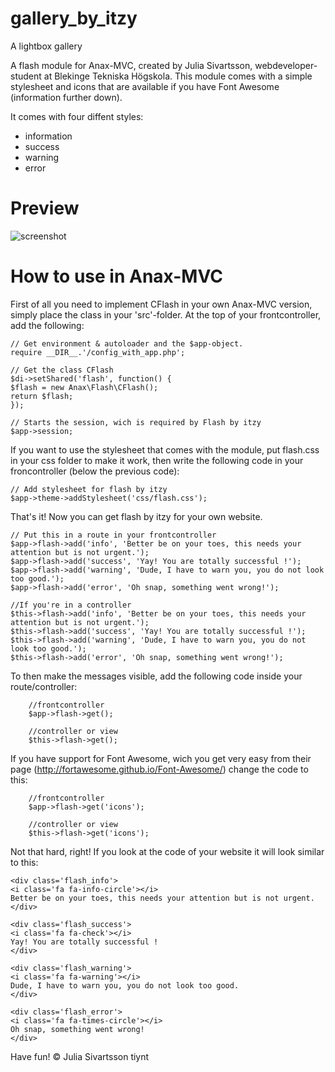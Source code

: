 gallery_by_itzy
===============

A lightbox gallery

A flash module for Anax-MVC, created by Julia Sivartsson, webdeveloper-student at Blekinge Tekniska Högskola.
This module comes with a simple stylesheet and icons that are available if you have Font Awesome (information further down).

It comes with four diffent styles:
- information
- success
- warning
- error

Preview
=====

![screenshot](http://i57.tinypic.com/2vun1au.jpg)


How to use in Anax-MVC
=====

First of all you need to implement CFlash in your own Anax-MVC version, simply place the class in your 'src'-folder.
At the top of your frontcontroller, add the following:

    // Get environment & autoloader and the $app-object.
    require __DIR__.'/config_with_app.php';

    // Get the class CFlash
    $di->setShared('flash', function() {
    $flash = new Anax\Flash\CFlash();
    return $flash;
    });

    // Starts the session, wich is required by Flash by itzy
    $app->session;

If you want to use the stylesheet that comes with the module, put flash.css in your css folder to make it work, then write the following code in your froncontroller (below the previous code):

    // Add stylesheet for flash by itzy
    $app->theme->addStylesheet('css/flash.css');
    
    
That's it!
Now you can get flash by itzy for your own website.


    // Put this in a route in your frontcontroller
    $app->flash->add('info', 'Better be on your toes, this needs your attention but is not urgent.');
    $app->flash->add('success', 'Yay! You are totally successful !');
    $app->flash->add('warning', 'Dude, I have to warn you, you do not look too good.');
    $app->flash->add('error', 'Oh snap, something went wrong!');
    
    //If you're in a controller
    $this->flash->add('info', 'Better be on your toes, this needs your attention but is not urgent.');
    $this->flash->add('success', 'Yay! You are totally successful !');
    $this->flash->add('warning', 'Dude, I have to warn you, you do not look too good.');
    $this->flash->add('error', 'Oh snap, something went wrong!');
    
To then make the messages visible, add the following code inside your route/controller:

        //frontcontroller
        $app->flash->get();
        
        //controller or view
        $this->flash->get();
        
If you have support for Font Awesome, wich you get very easy from their page (http://fortawesome.github.io/Font-Awesome/) change the code to this:

        //frontcontroller
        $app->flash->get('icons');
        
        //controller or view
        $this->flash->get('icons');
        
Not that hard, right!
If you look at the code of your website it will look similar to this:

    <div class='flash_info'>
    <i class='fa fa-info-circle'></i>
    Better be on your toes, this needs your attention but is not urgent.
    </div>
    
    <div class='flash_success'>
    <i class='fa fa-check'></i>
    Yay! You are totally successful !
    </div>
    
    <div class='flash_warning'>
    <i class='fa fa-warning'></i>
    Dude, I have to warn you, you do not look too good.
    </div>
    
    <div class='flash_error'>
    <i class='fa fa-times-circle'></i>
    Oh snap, something went wrong!
    </div>
    
    
Have fun!
© Julia Sivartsson
tiynt
